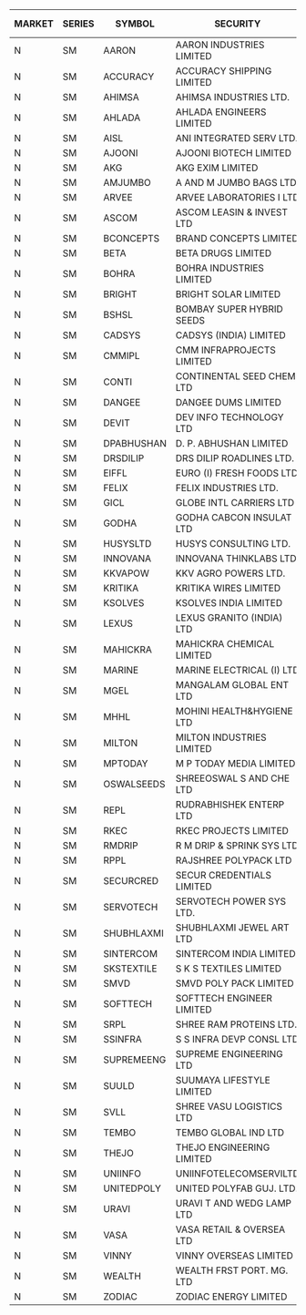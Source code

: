 


| MARKET | SERIES | SYMBOL | SECURITY | PREV CL PR | OPEN PRICE | HIGH PRICE | LOW PRICE | CLOSE PRICE | NET TRDVAL | NET TRDQTY | CORP IND | HI 52 WK | LO 52 WK |
| ----- | ----- | ----- | ----- | ----- | ----- | ----- | ----- | ----- | ----- | ----- | ----- | ----- | ----- |
| N | SM | AARON | AARON INDUSTRIES LIMITED | 30.15 | 30.60 | 30.60 | 30.60 | 30.60 | 192780.00 | 6300 |  | 58.00 | 27.50 |
| N | SM | ACCURACY | ACCURACY SHIPPING LIMITED | 39.10 | 39.00 | 39.10 | 38.00 | 38.00 | 185760.00 | 4800 |  | 42.60 | 12.35 |
| N | SM | AHIMSA | AHIMSA INDUSTRIES LTD. | 21.85 | 20.75 | 20.75 | 20.75 | 20.75 | 124500.00 | 6000 |  | 31.80 | 20.75 |
| N | SM | AHLADA | AHLADA ENGINEERS LIMITED | 44.00 | 46.15 | 46.15 | 46.00 | 46.00 | 92150.00 | 2000 |  | 69.95 | 36.30 |
| N | SM | AISL | ANI INTEGRATED SERV LTD. | 21.75 | 21.80 | 22.00 | 21.65 | 22.00 | 104640.00 | 4800 |  | 34.10 | 14.30 |
| N | SM | AJOONI | AJOONI BIOTECH LIMITED | 33.45 | 33.05 | 33.05 | 32.50 | 32.50 | 656400.00 | 20000 |  | 36.50 | 6.35 |
| N | SM | AKG | AKG EXIM LIMITED | 46.10 | 40.50 | 46.60 | 40.50 | 46.60 | 720600.00 | 16000 |  | 54.80 | 30.00 |
| N | SM | AMJUMBO | A AND M JUMBO BAGS LTD | 8.05 | 7.65 | 8.35 | 7.65 | 8.20 | 320000.00 | 40000 |  | 14.70 | 5.85 |
| N | SM | ARVEE | ARVEE LABORATORIES I LTD | 77.00 | 71.50 | 71.50 | 71.50 | 71.50 | 1287000.00 | 18000 |  | 77.00 | 37.60 |
| N | SM | ASCOM | ASCOM LEASIN & INVEST LTD | 35.00 | 36.40 | 36.40 | 36.40 | 36.40 | 145600.00 | 4000 |  | 40.50 | 30.00 |
| N | SM | BCONCEPTS | BRAND CONCEPTS LIMITED | 21.50 | 22.55 | 22.55 | 22.55 | 22.55 | 202950.00 | 9000 | XO | 35.95 | 13.70 |
| N | SM | BETA | BETA DRUGS LIMITED | 87.30 | 87.00 | 104.75 | 87.00 | 101.70 | 6030760.00 | 60000 |  | 104.75 | 37.00 |
| N | SM | BOHRA | BOHRA INDUSTRIES LIMITED | 1.40 | 1.35 | 1.35 | 1.35 | 1.35 | 5400.00 | 4000 |  | 3.80 | .35 |
| N | SM | BRIGHT | BRIGHT SOLAR LIMITED | 7.60 | 7.25 | 7.80 | 7.25 | 7.80 | 45150.00 | 6000 |  | 19.90 | 4.70 |
| N | SM | BSHSL | BOMBAY SUPER HYBRID SEEDS | 90.25 | 91.00 | 91.00 | 90.50 | 90.50 | 290400.00 | 3200 |  | 134.05 | 85.70 |
| N | SM | CADSYS | CADSYS (INDIA) LIMITED | 25.00 | 25.00 | 25.00 | 25.00 | 25.00 | 50000.00 | 2000 |  | 49.50 | 15.50 |
| N | SM | CMMIPL | CMM INFRAPROJECTS LIMITED | 3.05 | 3.15 | 3.20 | 3.15 | 3.20 | 19050.00 | 6000 |  | 9.25 | 2.40 |
| N | SM | CONTI | CONTINENTAL SEED CHEM LTD | 13.30 | 13.95 | 13.95 | 13.95 | 13.95 | 46495.35 | 3333 |  | 102.20 | 5.55 |
| N | SM | DANGEE | DANGEE DUMS LIMITED | 97.00 | 94.50 | 94.50 | 94.50 | 94.50 | 75600.00 | 800 |  | 145.00 | 71.00 |
| N | SM | DEVIT | DEV INFO TECHNOLOGY LTD | 110.00 | 110.00 | 111.00 | 110.00 | 111.00 | 1988625.00 | 18000 |  | 120.00 | 57.00 |
| N | SM | DPABHUSHAN | D. P. ABHUSHAN LIMITED | 90.10 | 90.65 | 91.95 | 90.65 | 91.95 | 1462200.00 | 16000 |  | 93.00 | 37.50 |
| N | SM | DRSDILIP | DRS DILIP ROADLINES LTD. | 74.00 | 74.00 | 74.00 | 74.00 | 74.00 | 2486400.00 | 33600 |  | 78.00 | 60.00 |
| N | SM | EIFFL | EURO (I) FRESH FOODS LTD | 91.50 | 91.70 | 92.00 | 91.70 | 92.00 | 220560.00 | 2400 |  | 131.00 | 71.00 |
| N | SM | FELIX | FELIX INDUSTRIES LTD. | 32.20 | 33.70 | 33.75 | 33.70 | 33.75 | 269800.00 | 8000 |  | 33.75 | 10.80 |
| N | SM | GICL | GLOBE INTL CARRIERS LTD | 20.90 | 21.90 | 21.90 | 21.00 | 21.50 | 515400.00 | 24000 |  | 23.80 | 14.20 |
| N | SM | GODHA | GODHA CABCON INSULAT LTD | 30.45 | 29.60 | 29.60 | 29.20 | 29.20 | 705600.00 | 24000 |  | 31.35 | 10.95 |
| N | SM | HUSYSLTD | HUSYS CONSULTING LTD. | 57.00 | 51.25 | 58.00 | 51.25 | 58.00 | 562200.00 | 10000 |  | 58.00 | 20.50 |
| N | SM | INNOVANA | INNOVANA THINKLABS LTD. | 113.55 | 107.90 | 108.10 | 107.90 | 107.90 | 2266800.00 | 21000 |  | 326.40 | 73.05 |
| N | SM | KKVAPOW | KKV AGRO POWERS LTD. | 330.00 | 335.00 | 335.00 | 335.00 | 335.00 | 83750.00 | 250 | XD | 347.55 | 320.00 |
| N | SM | KRITIKA | KRITIKA WIRES LIMITED | 36.80 | 37.00 | 37.10 | 37.00 | 37.10 | 592800.00 | 16000 |  | 37.50 | 32.00 |
| N | SM | KSOLVES | KSOLVES INDIA LIMITED | 202.95 | 192.85 | 203.00 | 192.85 | 203.00 | 1425300.00 | 7200 |  | 260.00 | 102.05 |
| N | SM | LEXUS | LEXUS GRANITO (INDIA) LTD | 11.30 | 11.85 | 11.85 | 11.85 | 11.85 | 11850.00 | 1000 |  | 17.35 | 4.55 |
| N | SM | MAHICKRA | MAHICKRA CHEMICAL LIMITED | 72.20 | 71.95 | 71.95 | 70.05 | 70.05 | 748950.00 | 10500 |  | 93.50 | 52.10 |
| N | SM | MARINE | MARINE ELECTRICAL (I) LTD | 156.30 | 158.80 | 160.00 | 155.00 | 155.00 | 7534300.00 | 48000 |  | 160.00 | 78.00 |
| N | SM | MGEL | MANGALAM GLOBAL ENT LTD | 42.00 | 39.00 | 39.00 | 39.00 | 39.00 | 117000.00 | 3000 |  | 65.10 | 39.00 |
| N | SM | MHHL | MOHINI HEALTH&HYGIENE LTD | 16.25 | 17.05 | 17.05 | 17.05 | 17.05 | 51150.00 | 3000 |  | 23.20 | 11.35 |
| N | SM | MILTON | MILTON INDUSTRIES LIMITED | 10.40 | 9.90 | 9.90 | 9.90 | 9.90 | 43560.00 | 4400 |  | 16.35 | 7.00 |
| N | SM | MPTODAY | M P TODAY MEDIA LIMITED | 13.45 | 14.10 | 14.10 | 13.60 | 13.60 | 55400.00 | 4000 |  | 33.00 | 13.15 |
| N | SM | OSWALSEEDS | SHREEOSWAL S AND CHE LTD | 50.00 | 47.50 | 47.50 | 47.50 | 47.50 | 190000.00 | 4000 |  | 50.00 | 21.80 |
| N | SM | REPL | RUDRABHISHEK ENTERP LTD | 52.50 | 52.50 | 52.50 | 50.00 | 50.50 | 763500.00 | 15000 | XDO | 53.00 | 20.60 |
| N | SM | RKEC | RKEC PROJECTS LIMITED | 33.35 | 33.55 | 35.00 | 33.25 | 35.00 | 270800.00 | 8000 |  | 66.65 | 26.20 |
| N | SM | RMDRIP | R M DRIP & SPRINK SYS LTD | 53.65 | 52.75 | 54.65 | 52.40 | 54.60 | 5694300.00 | 106000 |  | 63.00 | 14.00 |
| N | SM | RPPL | RAJSHREE POLYPACK LTD | 88.95 | 90.00 | 90.00 | 90.00 | 90.00 | 540000.00 | 6000 |  | 101.80 | 47.75 |
| N | SM | SECURCRED | SECUR CREDENTIALS LIMITED | 15.45 | 16.00 | 16.20 | 16.00 | 16.20 | 58020.00 | 3600 |  | 61.00 | 12.15 |
| N | SM | SERVOTECH | SERVOTECH POWER SYS LTD. | 21.30 | 21.00 | 21.00 | 21.00 | 21.00 | 84000.00 | 4000 |  | 21.50 | 6.50 |
| N | SM | SHUBHLAXMI | SHUBHLAXMI JEWEL ART LTD | 26.25 | 27.00 | 27.00 | 26.80 | 26.90 | 80700.00 | 3000 |  | 172.00 | 16.30 |
| N | SM | SINTERCOM | SINTERCOM INDIA LIMITED | 74.00 | 74.00 | 74.00 | 74.00 | 74.00 | 148000.00 | 2000 |  | 82.65 | 35.55 |
| N | SM | SKSTEXTILE | S K S TEXTILES LIMITED | 24.05 | 25.25 | 25.25 | 25.25 | 25.25 | 50500.00 | 2000 |  | 48.90 | 22.25 |
| N | SM | SMVD | SMVD POLY PACK LIMITED | 8.50 | 8.90 | 8.90 | 8.90 | 8.90 | 17800.00 | 2000 |  | 12.00 | 6.45 |
| N | SM | SOFTTECH | SOFTTECH ENGINEER LIMITED | 59.10 | 61.45 | 61.50 | 60.00 | 61.50 | 388720.00 | 6400 | XO | 76.25 | 32.45 |
| N | SM | SRPL | SHREE RAM PROTEINS LTD. | 33.35 | 36.30 | 36.60 | 33.55 | 35.30 | 858600.00 | 24000 |  | 36.60 | 22.50 |
| N | SM | SSINFRA | S S INFRA DEVP CONSL LTD | 7.25 | 7.25 | 7.25 | 7.25 | 7.25 | 21750.00 | 3000 |  | 17.20 | 6.90 |
| N | SM | SUPREMEENG | SUPREME ENGINEERING LTD | 18.35 | 17.70 | 17.70 | 17.65 | 17.65 | 141400.00 | 8000 |  | 30.00 | 13.20 |
| N | SM | SUULD | SUUMAYA LIFESTYLE LIMITED | 33.05 | 34.50 | 34.70 | 33.55 | 34.50 | 3296800.00 | 96000 |  | 41.00 | 17.55 |
| N | SM | SVLL | SHREE VASU LOGISTICS LTD | 80.80 | 81.15 | 81.15 | 81.15 | 81.15 | 81150.00 | 1000 |  | 120.90 | 70.00 |
| N | SM | TEMBO | TEMBO GLOBAL IND LTD | 170.00 | 170.00 | 170.00 | 170.00 | 170.00 | 6460000.00 | 38000 |  | 177.00 | 110.95 |
| N | SM | THEJO | THEJO ENGINEERING LIMITED | 1110.00 | 1085.10 | 1110.00 | 1085.10 | 1110.00 | 1991540.00 | 1800 |  | 1151.00 | 350.55 |
| N | SM | UNIINFO | UNIINFOTELECOMSERVILTD | 9.50 | 9.95 | 9.95 | 9.50 | 9.70 | 136100.00 | 14000 |  | 32.15 | 9.05 |
| N | SM | UNITEDPOLY | UNITED POLYFAB GUJ. LTD. | 12.85 | 13.45 | 13.45 | 13.45 | 13.45 | 5568300.00 | 414000 |  | 13.45 | 5.95 |
| N | SM | URAVI | URAVI T AND WEDG LAMP LTD | 100.00 | 100.00 | 100.00 | 100.00 | 100.00 | 720000.00 | 7200 |  | 109.00 | 95.00 |
| N | SM | VASA | VASA RETAIL & OVERSEA LTD | 6.70 | 6.40 | 7.00 | 6.40 | 6.85 | 136800.00 | 20000 |  | 22.00 | 5.90 |
| N | SM | VINNY | VINNY OVERSEAS LIMITED | 39.00 | 37.00 | 37.00 | 37.00 | 37.00 | 111000.00 | 3000 |  | 43.00 | 32.90 |
| N | SM | WEALTH | WEALTH FRST PORT. MG. LTD | 114.50 | 120.15 | 120.15 | 120.15 | 120.15 | 360450.00 | 3000 |  | 147.00 | 90.00 |
| N | SM | ZODIAC | ZODIAC ENERGY LIMITED | 19.70 | 20.00 | 20.00 | 20.00 | 20.00 | 80000.00 | 4000 | XO | 27.50 | 11.25 |



